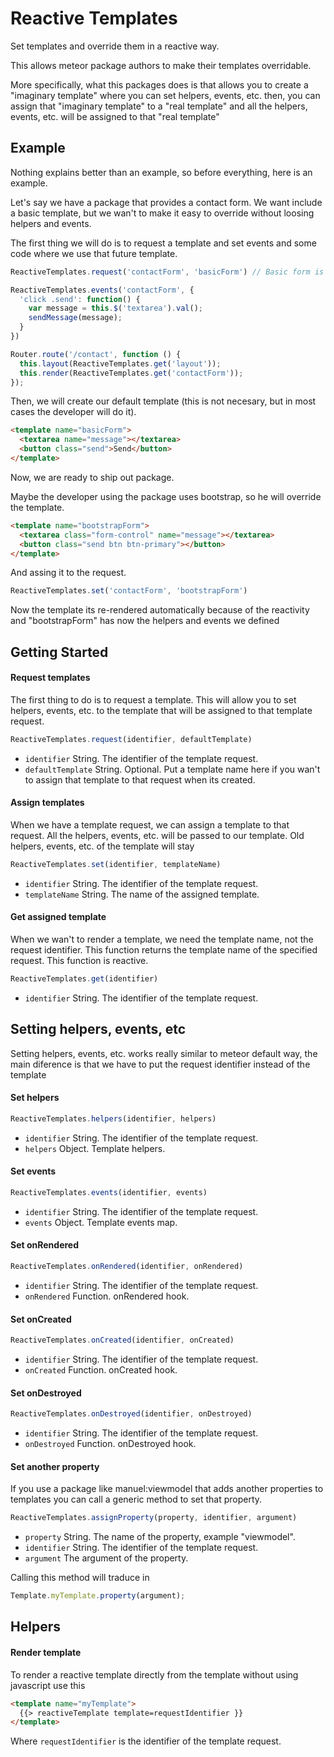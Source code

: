 Reactive Templates
==================

Set templates and override them in a reactive way.

This allows meteor package authors to make their templates overridable.

More specifically, what this packages does is that allows you to create a "imaginary template" where you can set helpers, events, etc. then, you can assign that "imaginary template" to a "real template" and all the helpers, events, etc. will be assigned to that "real template"

## Example

Nothing explains better than an example, so before everything, here is an example.

Let's say we have a package that provides a contact form. We want include a basic template, but we wan't to make it easy to override without loosing helpers and events.

The first thing we will do is to request a template and set events and some code where we use that future template.

```js
ReactiveTemplates.request('contactForm', 'basicForm') // Basic form is the name of the default template we will create later

ReactiveTemplates.events('contactForm', {
  'click .send': function() {
    var message = this.$('textarea').val();
    sendMessage(message);
  }
})

Router.route('/contact', function () {
  this.layout(ReactiveTemplates.get('layout'));
  this.render(ReactiveTemplates.get('contactForm'));
});
```

Then, we will create our default template (this is not necesary, but in most cases the developer will do it).

```html
<template name="basicForm">
  <textarea name="message"></textarea>
  <button class="send">Send</button>
</template>
```

Now, we are ready to ship out package. 

Maybe the developer using the package uses bootstrap, so he will override the template.

```html
<template name="bootstrapForm">
  <textarea class="form-control" name="message"></textarea>
  <button class="send btn btn-primary"></button>
</template>
```

And assing it to the request.

```js
ReactiveTemplates.set('contactForm', 'bootstrapForm')
```

Now the template its re-rendered automatically because of the reactivity and "bootstrapForm" has now the helpers and events we defined


## Getting Started

#### Request templates

The first thing to do is to request a template. This will allow you to set helpers, events, etc. to the template that will be assigned to that template request.

```js
ReactiveTemplates.request(identifier, defaultTemplate)
```

- ```identifier``` String. The identifier of the template request.
- ```defaultTemplate``` String. Optional. Put a template name here if you wan't to assign that template to that request when its created.

#### Assign templates

When we have a template request, we can assign a template to that request. All the helpers, events, etc. will be passed to our template. Old helpers, events, etc. of the template will stay

```js
ReactiveTemplates.set(identifier, templateName)
```

- ```identifier``` String. The identifier of the template request.
- ```templateName``` String. The name of the assigned template.

#### Get assigned template

When we wan't to render a template, we need the template name, not the request identifier. This function returns the template name of the specified request. This function is reactive.

```js
ReactiveTemplates.get(identifier)
```

- ```identifier``` String. The identifier of the template request.

## Setting helpers, events, etc

Setting helpers, events, etc. works really similar to meteor default way, the main diference is that we have to put the request identifier instead of the template

#### Set helpers

```js
ReactiveTemplates.helpers(identifier, helpers)
```

- ```identifier``` String. The identifier of the template request.
- ```helpers``` Object. Template helpers.

#### Set events

```js
ReactiveTemplates.events(identifier, events)
```

- ```identifier``` String. The identifier of the template request.
- ```events``` Object. Template events map.

#### Set onRendered

```js
ReactiveTemplates.onRendered(identifier, onRendered)
```

- ```identifier``` String. The identifier of the template request.
- ```onRendered``` Function. onRendered hook.

#### Set onCreated

```js
ReactiveTemplates.onCreated(identifier, onCreated)
```

- ```identifier``` String. The identifier of the template request.
- ```onCreated``` Function. onCreated hook.

#### Set onDestroyed

```js
ReactiveTemplates.onDestroyed(identifier, onDestroyed)
```

- ```identifier``` String. The identifier of the template request.
- ```onDestroyed``` Function. onDestroyed hook.

#### Set another property

If you use a package like manuel:viewmodel that adds another properties to 
templates you can call a generic method to set that property.

```js
ReactiveTemplates.assignProperty(property, identifier, argument)
```

- ```property``` String. The name of the property, example "viewmodel".
- ```identifier``` String. The identifier of the template request.
- ```argument``` The argument of the property.

Calling this method will traduce in

```js
Template.myTemplate.property(argument);
```

## Helpers

#### Render template

To render a reactive template directly from the template without using javascript use this

```html
<template name="myTemplate">
  {{> reactiveTemplate template=requestIdentifier }}
</template>
```

Where ```requestIdentifier``` is the identifier of the template request.
